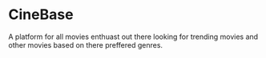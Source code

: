 
# CineBase

A platform for all movies enthuast out there looking for trending movies and other movies based on there preffered genres.

